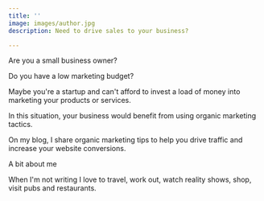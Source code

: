 ```yaml
---
title: ''
image: images/author.jpg
description: Need to drive sales to your business?

---
```

Are you a small business owner?

Do you have a low marketing budget?

Maybe you're a startup and can't afford to invest a load of money into marketing your products or services.

In this situation, your business would benefit from using organic marketing tactics.

On my blog, I share organic marketing tips to help you drive traffic and increase your website conversions.

A bit about me

When I'm not writing I love to travel, work out, watch reality shows, shop, visit pubs and restaurants.